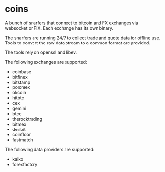 coins
=====

A bunch of snarfers that connect to bitcoin and FX exchanges
via websocket or FIX.  Each exchange has its own binary.

The snarfers are running 24/7 to collect trade and quote data
for offline use.  Tools to convert the raw data stream to a
common format are provided.

The tools rely on openssl and libev.

The following exchanges are supported:
- coinbase
- bitfinex
- bitstamp
- poloniex
- okcoin
- hitbtc
- cex
- gemini
- btcc
- therocktrading
- bitmex
- deribit
- coinfloor
- fastmatch

The following data providers are supported:
- kaiko
- forexfactory
